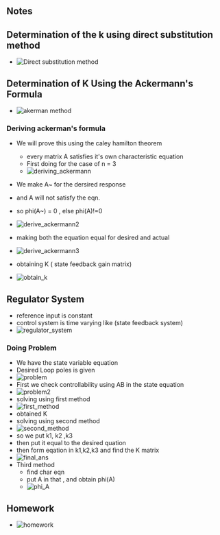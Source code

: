 ## Notes

## Determination of the k using direct substitution method
- ![Direct substitution method](direct_subs.jpg)

## Determination of K Using the Ackermann's Formula
- ![akerman method](ackermann.jpg)

### Deriving ackerman's formula 
- We will prove this using the caley hamilton theorem
  - every matrix A satisfies it's own characteristic equation
  - First doing for the case of n = 3
  - ![deriving_ackermann](derive_ackermann.jpg)

- We make A~ for the dersired response
- and A will not satisfy the eqn.
- so phi(A~) = 0 , else phi(A)!=0
- ![derive_ackermann2](derive_ackermann2.jpg)
- making both the equation equal for desired and actual
- ![derive_ackermann3](derive_ackermann3.jpg)

- obtaining K ( state feedback gain matrix)
- ![obtain_k](obtain_k.jpg)

## Regulator System
- reference input is constant
- control system is time varying like (state feedback system)
- ![regulator_system](regulator_system.jpg)

### Doing Problem
- We have the state variable equation
- Desired Loop poles is given
- ![problem](problem.jpg)
- First we check controllability using AB in the state equation
- ![problem2](problem2.jpg)
- solving using first method
 - ![first_method](first_method.jpg)
 - obtained K
- solving using second method
 - ![second_method](second_method.jpg)
 - so we put k1, k2 ,k3
 - then put it equal to the desired quation
 - then form eqation in k1,k2,k3 and find the K matrix
 - ![final_ans](final_ans.jpg)
- Third method
  - find char eqn
  - put A in that , and obtain phi(A)
  - ![phi_A](phi_a.jpg)

## Homework
- ![homework](homework.jpg)
